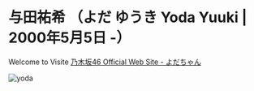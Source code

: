 # 与田祐希 （よだ ゆうき Yoda Yuuki | 2000年5月5日 -）
Welcome to Visite 
<a href="http://www.nogizaka46.com/member/detail/yodayuuki.php" target="_blank">乃木坂46 Official Web Site - よだちゃん</a>


![yoda](http://yodayuuki.cn/images/yoda.jpg)